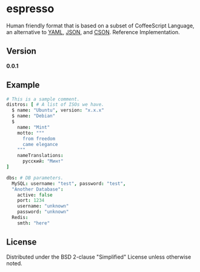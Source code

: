 # espresso
Human friendly format that is based on a subset of CoffeeScript Language, an alternative to
[YAML](http://yaml.org), [JSON](http://json.org), and [CSON](https://github.com/bevry/cson).
Reference Implementation.

## Version
**0.0.1**

## Example
```coffee
# This is a sample comment.
distros: [ # A list of ISOs we have.
  $ name: "Ubuntu", version: "x.x.x"
  $ name: "Debian"
  $
    name: "Mint"
    motto: """
      from freedom
      came elegance
    """
    nameTranslations:
      русский: "Минт"
]

dbs: # DB parameters.
  MySQL: username: "test", password: "test",
  "Another Database":
    active: false
    port: 1234
    username: "unknown"
    password: "unknown"
  Redis:
    smth: "here"
```

## License
Distributed under the BSD 2-clause "Simplified" License unless otherwise noted.
